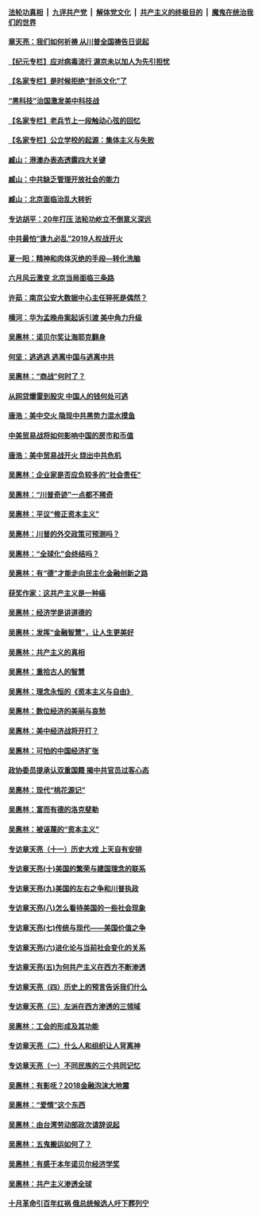 ####  [法轮功真相](../../../../basic/blob/master/README.md?t=07020631) &nbsp;|&nbsp; [九评共产党](../../../../9ping.md/blob/master/README.md?t=07020631) &nbsp;|&nbsp; [解体党文化](../../../../jtdwh.md/blob/master/README.md?t=07020631)  &nbsp;|&nbsp; [共产主义的终极目的](../../../../gczydzjmd.md/blob/master/README.md?t=07020631) &nbsp;|&nbsp; [魔鬼在统治我们的世界](../../../../mgztzwmdsj.md/blob/master/README.md?t=07020631) 

#### [章天亮：我们如何祈祷 从川普全国祷告日说起](../pages/nsc423/n11944627.md?t=07020631) 

#### [【纪元专栏】应对病毒流行 渥京未以加人为先引担忧](../pages/nsc423/n11875714.md?t=07020631) 

#### [【名家专栏】是时候拒绝“封杀文化”了](../pages/nsc423/n11814093.md?t=07020631) 

#### [“黑科技”治国激发美中科技战](../pages/nsc423/n11638056.md?t=07020631) 

#### [【名家专栏】老兵节上一段触动心弦的回忆](../pages/nsc423/n11646016.md?t=07020631) 

#### [【名家专栏】公立学校的起源：集体主义与失败](../pages/nsc423/n11601833.md?t=07020631) 

#### [臧山：港澳办表态透露四大关键](../pages/nsc423/n11421628.md?t=07020631) 

#### [臧山：中共缺乏管理开放社会的能力](../pages/nsc423/n11407457.md?t=07020631) 

#### [臧山：北京面临治乱大转折](../pages/nsc423/n11406895.md?t=07020631) 

#### [专访胡平：20年打压 法轮功屹立不倒意义深远](../pages/nsc423/n11398800.md?t=07020631) 

#### [中共最怕“逢九必乱”2019人权战开火](../pages/nsc423/n11385248.md?t=07020631) 

#### [夏一阳：精神和肉体灭绝的手段—转化洗脑](../pages/nsc423/n11368250.md?t=07020631) 

#### [六月风云激变 北京当局面临三条路](../pages/nsc423/n11313668.md?t=07020631) 

#### [许茹：南京公安大数据中心主任猝死是偶然？](../pages/nsc423/n11064744.md?t=07020631) 

#### [横河：华为孟晚舟案起诉引渡 美中角力升级](../pages/nsc423/n11027230.md?t=07020631) 

#### [吴惠林：诺贝尔奖让海耶克翻身](../pages/nsc423/n10890049.md?t=07020631) 

#### [何坚：逃逃逃 逃离中国与逃离中共](../pages/nsc423/n10592891.md?t=07020631) 

#### [吴惠林：“商战”何时了？](../pages/nsc423/n10573558.md?t=07020631) 

#### [从网贷爆雷到股灾 中国人的钱何处可逃](../pages/nsc423/n10572800.md?t=07020631) 

#### [唐浩：美中交火 隐现中共黑势力混水摸鱼](../pages/nsc423/n10544040.md?t=07020631) 

#### [中美贸易战将如何影响中国的房市和币值](../pages/nsc423/n10543697.md?t=07020631) 

#### [唐浩：美中贸易战开火 烧出中共危机](../pages/nsc423/n10540126.md?t=07020631) 

#### [吴惠林：企业家是否应负较多的“社会责任”](../pages/nsc423/n10535022.md?t=07020631) 

#### [吴惠林：“川普奇迹”一点都不稀奇](../pages/nsc423/n10512808.md?t=07020631) 

#### [吴惠林：平议“修正资本主义”](../pages/nsc423/n10495724.md?t=07020631) 

#### [吴惠林：川普的外交政策可预测吗？](../pages/nsc423/n10462387.md?t=07020631) 

#### [吴惠林：“全球化”会终结吗？](../pages/nsc423/n10452838.md?t=07020631) 

#### [吴惠林：有“德”才能走向民主化金融创新之路](../pages/nsc423/n10432292.md?t=07020631) 

#### [获奖作家：这共产主义是一种癌](../pages/nsc423/n10431541.md?t=07020631) 

#### [吴惠林：经济学是讲道德的](../pages/nsc423/n10398014.md?t=07020631) 

#### [吴惠林：发挥“金融智慧”，让人生更美好](../pages/nsc423/n10375019.md?t=07020631) 

#### [吴惠林：共产主义的真相](../pages/nsc423/n10351394.md?t=07020631) 

#### [吴惠林：重拾古人的智慧](../pages/nsc423/n10337691.md?t=07020631) 

#### [吴惠林：理念永恒的《资本主义与自由》](../pages/nsc423/n10316274.md?t=07020631) 

#### [吴惠林：数位经济的美丽与哀愁](../pages/nsc423/n10292946.md?t=07020631) 

#### [吴惠林：美中经济战将开打？](../pages/nsc423/n10258825.md?t=07020631) 

#### [吴惠林：可怕的中国经济扩张](../pages/nsc423/n10219147.md?t=07020631) 

#### [政协委员提承认双重国籍 揭中共官员过客心态](../pages/nsc423/n10208809.md?t=07020631) 

#### [吴惠林：现代“桃花源记”](../pages/nsc423/n10185234.md?t=07020631) 

#### [吴惠林：富而有德的洛克斐勒](../pages/nsc423/n10142264.md?t=07020631) 

#### [吴惠林：被诬蔑的“资本主义”](../pages/nsc423/n10124816.md?t=07020631) 

#### [专访章天亮（十一）历史大戏 上天自有安排](../pages/nsc423/n10094905.md?t=07020631) 

#### [专访章天亮(十)美国的繁荣与建国理念的联系](../pages/nsc423/n10094899.md?t=07020631) 

#### [专访章天亮(九)美国的左右之争和川普执政](../pages/nsc423/n10094889.md?t=07020631) 

#### [专访章天亮(八)怎么看待美国的一些社会现象](../pages/nsc423/n10094857.md?t=07020631) 

#### [专访章天亮(七)传统与现代——美国价值之争](../pages/nsc423/n10093140.md?t=07020631) 

#### [专访章天亮(六)进化论与当前社会变化的关系](../pages/nsc423/n10092036.md?t=07020631) 

#### [专访章天亮(五)为何共产主义在西方不断渗透](../pages/nsc423/n10083620.md?t=07020631) 

#### [专访章天亮（四）历史上的预言告诉我们什么](../pages/nsc423/n10083606.md?t=07020631) 

#### [专访章天亮（三）左派在西方渗透的三领域](../pages/nsc423/n10081115.md?t=07020631) 

#### [吴惠林：工会的形成及其功能](../pages/nsc423/n10080633.md?t=07020631) 

#### [专访章天亮（二）什么人和组织让人背离神](../pages/nsc423/n10076637.md?t=07020631) 

#### [专访章天亮（一）不同民族的三个共同记忆](../pages/nsc423/n10074188.md?t=07020631) 

#### [吴惠林：有影呒？2018金融泡沫大地震](../pages/nsc423/n10040534.md?t=07020631) 

#### [吴惠林：“爱情”这个东西](../pages/nsc423/n10019423.md?t=07020631) 

#### [吴惠林：由台湾劳动部政次请辞说起](../pages/nsc423/n9979679.md?t=07020631) 

#### [吴惠林：五鬼搬运如何了？](../pages/nsc423/n9925338.md?t=07020631) 

#### [吴惠林：有感于本年诺贝尔经济学奖](../pages/nsc423/n9871883.md?t=07020631) 

#### [吴惠林：共产主义渗透全球](../pages/nsc423/n9812748.md?t=07020631) 

#### [十月革命引百年红祸 俄总统候选人吁下葬列宁](../pages/nsc423/n9810182.md?t=07020631) 

